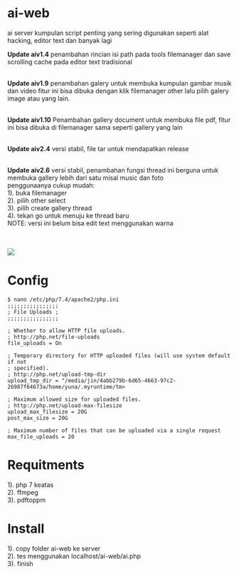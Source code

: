 # ai-web
ai server kumpulan script penting yang sering
digunakan seperti alat hacking, editor text dan banyak lagi

<b> Update aiv1.4</b>
penambahan rincian isi path pada tools filemanager
dan save scrolling cache pada editor text tradisional
<br><br>

<b> Update aiv1.9</b>
penambahan galery untuk membuka kumpulan gambar musik dan video
fitur ini bisa dibuka dengan klik filemanager other lalu pilih
galery image atau yang lain.
<br><br>

<b> Update aiv1.10</b>
Penambahan gallery document untuk membuka file pdf, fitur ini
bisa dibuka di filemanager sama seperti gallery yang lain
<br><br>

<b> Update aiv2.4</b>
versi stabil, file tar untuk mendapatkan release
<br><br>

<b> Update aiv2.6</b>
versi stabil, penambahan fungsi thread ini berguna untuk<br>
membuka gallery lebih dari satu misal music dan foto<br>
penggunaanya cukup mudah:<br>
1). buka filemanager<br>
2). pilih other select<br>
3). pilih create gallery thread<br>
4). tekan go untuk menuju ke thread baru<br>
NOTE: versi ini belum bisa edit text menggunakan warna
<br><br><br>


![](output.gif)

# Config
```
$ nano /etc/php/7.4/apache2/php.ini
;;;;;;;;;;;;;;;;
; File Uploads ;
;;;;;;;;;;;;;;;;

; Whether to allow HTTP file uploads.
; http://php.net/file-uploads
file_uploads = On

; Temporary directory for HTTP uploaded files (will use system default if not
; specified).
; http://php.net/upload-tmp-dir
upload_tmp_dir = "/media/jin/4abb279b-6d65-4663-97c2-26987f64673a/home/yuna/.myruntime/tm>

; Maximum allowed size for uploaded files.
; http://php.net/upload-max-filesize
upload_max_filesize = 20G
post_max_size = 20G

; Maximum number of files that can be uploaded via a single request
max_file_uploads = 20

```

# Requitments
1). php 7 keatas <br>
2). ffmpeg <br>
3). pdftoppm <br>

# Install 
1). copy folder ai-web ke server <br>
2). tes menggunakan localhost/ai-web/ai.php <br>
3). finish <br>

